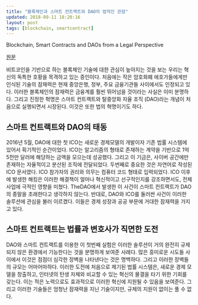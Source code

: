 ```yaml
---
title: "블록체인과 스마트 컨트랙트와 DAO의 법적인 관점"
updated: 2018-09-11 18:20:16
layout: post
tags: [blockchain, smartcontract]
---
```


Blockchain, Smart Contracts and DAOs from a Legal Perspective

[원문](https://www.law.ox.ac.uk/business-law-blog/blog/2017/01/blockchain-smart-contracts-and-daos-legal-perspective)

비트코인을 기반으로 하는 블록체인 기술에 대한 관심이 높아지는 것을 보는 우리는 혁신의 독특한 호황을 목격하고 있는 증인이다. 처음에는 작은 암호화폐 애호가들에게만 인식된 기술의 잠재력은 현재 중앙은행, 정부, 주요 금융기관들 사이에서도 인정되고 있다. 이러한 블록체인의 잠재력은 금융계를 훨씬 뛰어넘을 것이라는 사실은 이미 분명하다. 그리고 진정한 혁명은 스마트 컨트랙트와 탈중앙화 자율 조직 (DAO)라는 개념이 처음으로 실행되면서 시장된다. 이것은 또한 법의 혁명이기도 하다.

## 스마트 컨트랙트와 DAO의 태동

2016년 5월, DAO에 대한 첫 ICO는 새로운 경제모델의 개발이자 기존 법률 시스템에 있어서 획기적인 순간이었다. ICO는 알고리즘의 형태로 존재하는 계약을 기반으로 1억 5천만 달러에 해당하는 금액을 모으는데 성공했다. 그리고 이 기금은, 사이버 공간에만 존재하는 자율적이고 분산된 조직에 전달되었다. 두번째로 중요한 것은 자연어로 작성된 ICO 문서였다. ICO 참가자의 권리와 의무는 컴퓨터 코드 형태로 입력되었다. ICO 이후에 발생한 해킹은 이러한 해결책이 얼마나 혁신적이고 선구적인지를 강조하면서도, 전체 사업에 극적인 영향을 미쳤다. TheDAO에서 발생한 이 사건이 스마트 컨트랙트가 DAO의 종말을 초래한다고 생각하지 않는다. 반대로, DAO와 ICO를 둘러싼 사건이 이러한 솔루션에 관심을 불러 이르켰다. 이들은 경제 성장과 공공 부문에 거대한 잠재력을 가지고 있다.

## 스마트 컨트랙트는 법률과 변호사가 직면한 도전

DAO와 스마트 컨트랙트를 이용한 이 첫번째 실험은 이러한 솔루션이 거의 완전히 규제 되지 않은 환경에서 기능한다는 것을 분명하게 보여준 사례다. 많은 흥미로운 시도들 사이에서 이것은 점점더 심각한 장벽을 나타낸다는 것은 명백하다. 그리고 이러한 장벽들의 규모는 어마어마하다. 이러한 도전에 처음으로 제기된 법률 시스템은, 새로운 경제 모델을 창출하고, 인터넷의 탄생 자체와 비교할 수 있는 혁신의 물결을 타기 위한 기회를 갖는다. 이는 적은 노력으로도 효과적으로 이러한 혁신에 지원될 수 있음을 보여준다. 그리고 이러한 기술들은 엄청난 잠재력을 지닌 기술이지만, 규제의 지원이 없이는 풀 수 없다.